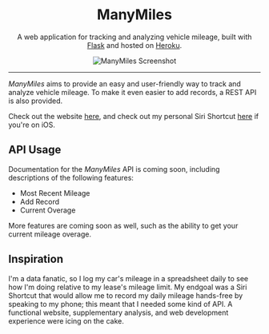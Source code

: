 <!-- <p align="center">
  <img src="https://github.com/jakebrehm/personal-website-v2/blob/master/img/logo.png" width="100" alt="Personal Portfolio Logo"/>
</p> -->

<h1 align="center">ManyMiles</h1>

<p align="center">
    A web application for tracking and analyzing vehicle mileage, built with <a href="https://github.com/pallets/flask" target="_blank">Flask</a> and hosted on <a href="https://www.heroku.com/" target="_blank">Heroku</a>.
</p>

<p align="center">
  <img src="https://github.com/jakebrehm/manymiles/blob/master/img/screenshot.png" alt="ManyMiles Screenshot"/>
</p>

---

*ManyMiles* aims to provide an easy and user-friendly way to track and analyze vehicle mileage. To make it even easier to add records, a REST API is also provided.

Check out the website [here](https://www.manymiles.app), and check out my personal Siri Shortcut [here](https://www.icloud.com/shortcuts/3da05ad93cbe417cb12ee8f9922f0654) if you're on iOS.

## API Usage

Documentation for the *ManyMiles* API is coming soon, including descriptions of the following features:
- Most Recent Mileage
- Add Record
- Current Overage

More features are coming soon as well, such as the ability to get your current mileage overage.

## Inspiration

I'm a data fanatic, so I log my car's mileage in a spreadsheet daily to see how I'm doing relative to my lease's mileage limit. My endgoal was a Siri Shortcut that would allow me to record my daily mileage hands-free by speaking to my phone; this meant that I needed some kind of API. A functional website, supplementary analysis, and web development experience were icing on the cake.